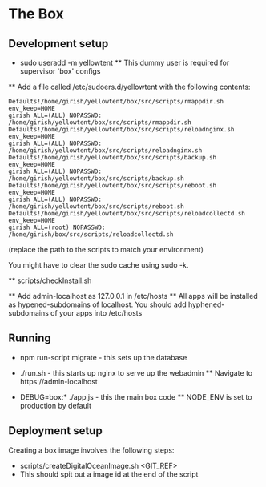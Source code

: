 The Box
=======

Development setup
-----------------
* sudo useradd -m yellowtent
** This dummy user is required for supervisor 'box' configs

** Add a file called /etc/sudoers.d/yellowtent with the following contents:

    Defaults!/home/girish/yellowtent/box/src/scripts/rmappdir.sh env_keep=HOME
    girish ALL=(ALL) NOPASSWD: /home/girish/yellowtent/box/src/scripts/rmappdir.sh
    Defaults!/home/girish/yellowtent/box/src/scripts/reloadnginx.sh env_keep=HOME
    girish ALL=(ALL) NOPASSWD: /home/girish/yellowtent/box/src/scripts/reloadnginx.sh
    Defaults!/home/girish/yellowtent/box/src/scripts/backup.sh env_keep=HOME
    girish ALL=(ALL) NOPASSWD: /home/girish/yellowtent/box/src/scripts/backup.sh
    Defaults!/home/girish/yellowtent/box/src/scripts/reboot.sh env_keep=HOME
    girish ALL=(ALL) NOPASSWD: /home/girish/yellowtent/box/src/scripts/reboot.sh
    Defaults!/home/girish/yellowtent/box/src/scripts/reloadcollectd.sh env_keep=HOME
    girish ALL=(root) NOPASSWD: /home/girish/box/src/scripts/reloadcollectd.sh

   (replace the path to the scripts to match your environment)

   You might have to clear the sudo cache using sudo -k.

** scripts/checkInstall.sh

** Add admin-localhost as 127.0.0.1 in /etc/hosts
** All apps will be installed as hypened-subdomains of localhost. You should add
   hyphened-subdomains of your apps into /etc/hosts

Running
-------
* npm run-script migrate - this sets up the database
* ./run.sh - this starts up nginx to serve up the webadmin
** Navigate to https://admin-localhost

* DEBUG=box:* ./app.js - this the main box code
** NODE_ENV is set to production by default

Deployment setup
----------------
Creating a box image involves the following steps:
* scripts/createDigitalOceanImage.sh <GIT_REF>
* This should spit out a image id at the end of the script

